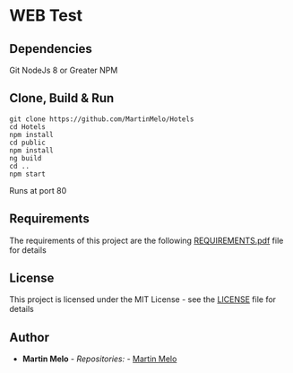 # WEB Test

## Dependencies

Git
NodeJs 8 or Greater
NPM

## Clone, Build & Run

```
git clone https://github.com/MartinMelo/Hotels
cd Hotels
npm install
cd public
npm install
ng build
cd ..
npm start
```

Runs at port 80

## Requirements

The requirements of this project are the following [REQUIREMENTS.pdf](requirements.pdf) file for details

## License
This project is licensed under the MIT License - see the [LICENSE](LICENSE) file for details

## Author

* **Martin Melo** - *Repositories:* - [Martin Melo](https://github.com/MartinMelo)

